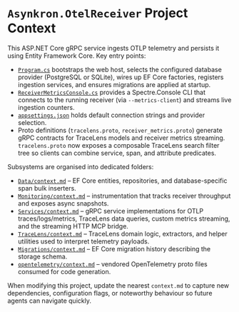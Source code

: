 # `Asynkron.OtelReceiver` Project Context

This ASP.NET Core gRPC service ingests OTLP telemetry and persists it using Entity Framework Core. Key entry points:

- [`Program.cs`](Program.cs) bootstraps the web host, selects the configured database provider (PostgreSQL or SQLite), wires up EF Core factories, registers ingestion services, and ensures migrations are applied at startup.
- [`ReceiverMetricsConsole.cs`](ReceiverMetricsConsole.cs) provides a Spectre.Console CLI that connects to the running receiver (via `--metrics-client`) and streams live ingestion counters.
- [`appsettings.json`](appsettings.json) holds default connection strings and provider selection.
- Proto definitions (`tracelens.proto`, `receiver_metrics.proto`) generate gRPC contracts for TraceLens models and receiver metrics streaming. `tracelens.proto` now exposes a composable TraceLens search filter tree so clients can combine service, span, and attribute predicates.

Subsystems are organised into dedicated folders:

- [`Data/context.md`](Data/context.md) – EF Core entities, repositories, and database-specific span bulk inserters.
- [`Monitoring/context.md`](Monitoring/context.md) – instrumentation that tracks receiver throughput and exposes async snapshots.
- [`Services/context.md`](Services/context.md) – gRPC service implementations for OTLP traces/logs/metrics, TraceLens data queries, custom metrics streaming, and the streaming HTTP MCP bridge.
- [`TraceLens/context.md`](TraceLens/context.md) – TraceLens domain logic, extractors, and helper utilities used to interpret telemetry payloads.
- [`Migrations/context.md`](Migrations/context.md) – EF Core migration history describing the storage schema.
- [`opentelemetry/context.md`](opentelemetry/context.md) – vendored OpenTelemetry proto files consumed for code generation.

When modifying this project, update the nearest `context.md` to capture new dependencies, configuration flags, or noteworthy behaviour so future agents can navigate quickly.
